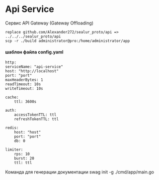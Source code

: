 # Api Service

Сервис API Gateway (Gateway Offloading)

    replace github.com/Alexander272/sealur_proto/api => ../../../sealur_proto/api
    scp -r ./build administrator@pro:/home/administrator/app

#### шаблон файла config.yaml

    http:
    serviceName: "api-service"
    host: "http://localhost"
    port: "port"
    maxHeaderBytes: 1
    readTimeout: 10s
    writeTimeout: 10s

    cache:
        ttl: 3600s

    auth:
        accessTokenTTL: ttl
        refreshTokenTTL: ttl

    redis:
        host: "host"
        port: "port"
        db: 0

    limiter:
        rps: 10
        burst: 20
        ttl: ttl

Команда для генерации документации
    swag init -g ./cmd/app/main.go
